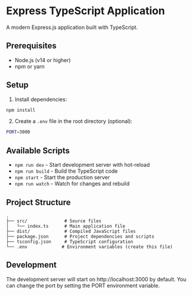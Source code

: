 # Express TypeScript Application

A modern Express.js application built with TypeScript.

## Prerequisites

- Node.js (v14 or higher)
- npm or yarn

## Setup

1. Install dependencies:
```bash
npm install
```

2. Create a `.env` file in the root directory (optional):
```bash
PORT=3000
```

## Available Scripts

- `npm run dev` - Start development server with hot-reload
- `npm run build` - Build the TypeScript code
- `npm start` - Start the production server
- `npm run watch` - Watch for changes and rebuild

## Project Structure

```
.
├── src/              # Source files
│   └── index.ts      # Main application file
├── dist/             # Compiled JavaScript files
├── package.json      # Project dependencies and scripts
├── tsconfig.json     # TypeScript configuration
└── .env             # Environment variables (create this file)
```

## Development

The development server will start on http://localhost:3000 by default. You can change the port by setting the PORT environment variable. 
